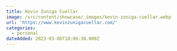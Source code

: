 ```yaml
---
title: Kevin Zuniga Cuellar
image: /src/content/showcase/_images/kevin-zuniga-cuellar.webp
url: 'https://www.kevinzunigacuellar.com/'
categories:
  - personal
dateAdded: 2023-03-06T18:09:38.000Z
---
```


